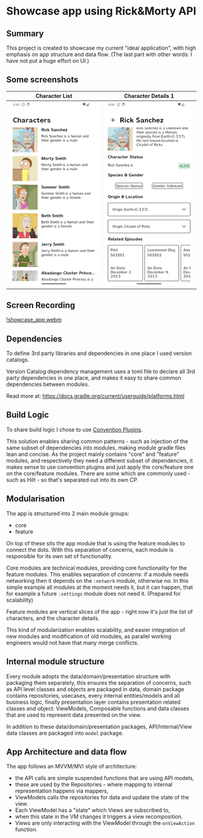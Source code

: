 # Showcase app using Rick&Morty API 
## Summary

This project is created to showcase my current "ideal application", with high emphasis on app structure and data flow.
(The last part with other words: I have not put a huge effort on UI.)

## Some screenshots
| Character List                             | Character Details 1                               |
|--------------------------------------------|---------------------------------------------------|
| ![Image 1](images/showcase_characters.png) | ![Image 2](images/showcase_character_details.png) |

## Screen Recording

[!showcase_app.webm](videos/showcase_app.webm)


## Dependencies
To define 3rd party libraries and dependencies in one place I used version catalogs.

Version Catalog dependency management uses a toml file to declare all 3rd party dependencies in one 
place, and makes it easy to share common dependencies between modules.

Read more at: https://docs.gradle.org/current/userguide/platforms.html

## Build Logic
To share build logic I chose to use [Convention Plugins](https://docs.gradle.org/current/samples/sample_convention_plugins.html).

This solution enables sharing common patterns - such as injection of the same subset of dependencies
into modules, making module gradle files lean and concise. As the project mainly contains "core" and
"feature" modules, and respectively they need a different subset of dependencies, it makes sense to 
use convention plugins and just apply the core/feature one on the core/feature modules.
There are some which are commonly used - such as Hilt - so that's separated out into its own CP.

## Modularisation
The app is structured into 2 main module groups:
- core
- feature

On top of these sits the app module that is using the feature modules to connect the dots. 
With this separation of concerns, each module is responsible for its own set of functionality. 

Core modules are technical modules, providing core functionality for the feature modules. 
This enables separation of concerns: if a module needs networking then it depends on the `:network`
module, otherwise no. In this simple example all modules at the moment needs it, but it can happen, 
that for example a future `:settings` module does not need it. (Prepared for scalability)

Feature modules are vertical slices of the app - right now it's just the list of characters,
and the character details. 

This kind of modularization enables scalability, and easier integration of new modules 
and modification of old modules, as parallel working engineers would not have that many merge conflicts.

## Internal module structure
Every module adopts the data/domain/presentation structure with packaging them separately, 
this ensures the separation of concerns, such as API level classes and objects are packaged in data,
domain package contains repositories, usecases, every internal entities/models and all business logic,
finally presentation layer contains presentation related classes and object: ViewModels, Composable 
functions and data classes that are used to represent data presented on the view.

In addition to these data/domain/presentation packages, API/Internal/View data classes are packaged
into `model` package. 

## App Architecture and data flow
The app follows an MVVM/MVI style of architecture: 
- the API calls are simple suspended functions that are using API models,
- these are used by the Repositories - where mapping to internal representation happens via mappers,
- ViewModels calls the repositories for data and update the state of the view. 
- Each ViewModel has a "state" which Views are subscribed to, 
- when this state in the VM changes it triggers a view recomposition.
- Views are only interacting with the ViewModel through the `onViewAction` function.
